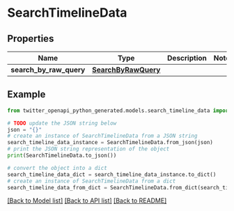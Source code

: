 # SearchTimelineData


## Properties

Name | Type | Description | Notes
------------ | ------------- | ------------- | -------------
**search_by_raw_query** | [**SearchByRawQuery**](SearchByRawQuery.md) |  | 

## Example

```python
from twitter_openapi_python_generated.models.search_timeline_data import SearchTimelineData

# TODO update the JSON string below
json = "{}"
# create an instance of SearchTimelineData from a JSON string
search_timeline_data_instance = SearchTimelineData.from_json(json)
# print the JSON string representation of the object
print(SearchTimelineData.to_json())

# convert the object into a dict
search_timeline_data_dict = search_timeline_data_instance.to_dict()
# create an instance of SearchTimelineData from a dict
search_timeline_data_from_dict = SearchTimelineData.from_dict(search_timeline_data_dict)
```
[[Back to Model list]](../README.md#documentation-for-models) [[Back to API list]](../README.md#documentation-for-api-endpoints) [[Back to README]](../README.md)


